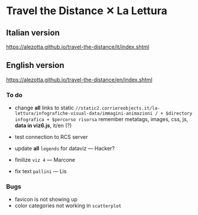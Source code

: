 # Travel the Distance ✕ La Lettura
## Italian version
https://alezotta.github.io/travel-the-distance/it/index.shtml
## English version
https://alezotta.github.io/travel-the-distance/en/index.shtml

### To do
* change **all** links to static `//static2.corriereobjects.it/la-lettura/infografiche-visual-data/immagini-animazioni
 / + $directory infografica + $percorso risorsa` remember metatags, images, css, js, **data in viz6.js**, it/en (?)
* test connection to RCS server

* update **all** `legends` for dataviz — Hacker?
* finilize `viz 4` — Marcone
* fix text `pallini` — Lis

### Bugs
* favicon is not showing up
* color categories not working in `scatterplot`
